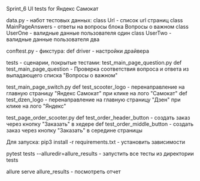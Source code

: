 Sprint_6
UI tests for Яндекс Самокат

data.py - набот тестовых данных:
class Url - список url страниц
class MainPageAnswers - ответы на вопросы блока Вопросы о важном
class UserOne - валидные данные пользователя один
class UserTwo - валидные данные пользователя два

conftest.py - фикстура:
def driver - настройки драйвера

tests - сценарии, покрытые тестами:
test_main_page_question.py
def test_main_page_question - Проверка соответствия вопроса и ответа из выпадающего списка "Вопросы о важном"

test_main_page_switch.py
def test_scooter_logo - перенаправление на главную страницу "Яндекс Самокат" при клике на лого "Самокат"
def test_dzen_logo - перенаправление на главную страницу "Дзен" при клике на лого "Яндекс"

test_page_order_scooter.py
def test_order_header_button - создать заказ через кнопку "Заказать" в хедере
def test_order_middle_button - создать заказ через кнопку "Заказать" в середине страницы

Для запуска:
pip3 install -r requirements.txt - установить зависимости

pytest tests --alluredir=allure_results - запустить все тесты из директории tests

allure serve allure_results - посмотреть отчет